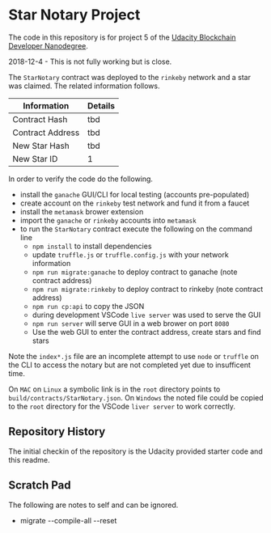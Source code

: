 # Star Notary Project

The code in this repository is for project 5 of the
[Udacity Blockchain Developer Nanodegree](https://www.udacity.com/course/blockchain-developer-nanodegree--nd1309).

2018-12-4 - This is not fully working but is close.

The `StarNotary` contract was deployed to the `rinkeby` network and a star
was claimed. The related information follows.

| Information      | Details |
| ---------------- | ------- |
| Contract Hash    | tbd     |
| Contract Address | tbd     |
| New Star Hash    | tbd     |
| New Star ID      | 1       |

In order to verify the code do the following.

- install the `ganache` GUI/CLI for local testing (accounts pre-populated)
- create account on the `rinkeby` test network and fund it from a faucet
- install the `metamask` brower extension
- import the `ganache` or `rinkeby` accounts into `metamask`
- to run the `StarNotary` contract execute the following on the command line
  - `npm install` to install dependencies
  - update `truffle.js` or `truffle.config.js` with your network information
  - `npm run migrate:ganache` to deploy contract to ganache (note contract address)
  - `npm run migrate:rinkeby` to deploy contract to rinkeby (note contract address)
  - `npm run cp:api` to copy the JSON
  - during development VSCode `live server` was used to serve the GUI
  - `npm run server` will serve GUI in a web brower on port `8080`
  - Use the web GUI to enter the contract address, create stars and find stars

Note the `index*.js` file are an incomplete attempt to use `node` or `truffle`
on the CLI to access the notary but are not completed yet due to insufficent
time.

On `MAC` on `Linux` a symbolic link is in the `root` directory points to
`build/contracts/StarNotary.json`. On `Windows` the noted file could be
copied to the `root` directory for the VSCode `liver server` to work
correctly.

## Repository History

The initial checkin of the repository is the Udacity provided starter code and
this readme.

## Scratch Pad

The following are notes to self and can be ignored.

- migrate --compile-all --reset

